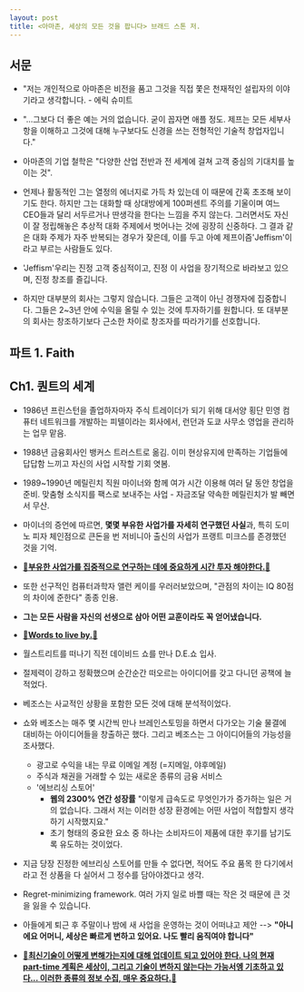 ```yaml
---
layout: post
title: <아마존, 세상의 모든 것을 팝니다> 브래드 스톤 저.
---
```


## 서문

-   "저는 개인적으로 아마존은 비전을 품고 그것을 직접 쫓은 천재적인 설립자의 이야기라고 생각합니다. - 에릭 슈미트
-   "...그보다 더 좋은 예는 거의 없습니다. 굳이 꼽자면 애플 정도. 제프는 모든 세부사항을 이해하고 그것에 대해 누구보다도 신경을 쓰는 전형적인 기술적 창업자입니다."
-   아마존의 기업 철학은 "다양한 산업 전반과 전 세계에 걸쳐 고객 중심의 기대치를 높이는 것".

-   언제나 활동적인 그는 열정의 에너지로 가득 차 있는데 이 때문에 간혹 초조해 보이기도 한다. 하지만 그는 대화할 때 상대방에게 100퍼센트 주의를 기울이며 여느 CEO들과 달리 서두르거나 딴생각을 한다는 느낌을 주지 않는다. 그러면서도 자신이 잘 정립해놓은 추상적 대화 주제에서 벗어나는 것에 굉장히 신중하다. 그 결과 같은 대화 주제가 자주 반복되는 경우가 잦은데, 이를 두고 아예 제프이즘'Jeffism'이라고 부르는 사람들도 있다.
-   'Jeffism'우리는 진정 고객 중심적이고, 진정 이 사업을 장기적으로 바라보고 있으며, 진정 창조를 즐깁니다.
-   하지만 대부분의 회사는 그렇지 않습니다. 그들은 고객이 아닌 경쟁자에 집중합니다. 그들은 2~3년 안에 수익을 올릴 수 있는 것에 투자하기를 원합니다. 또 대부분의 회사는 창조하기보다 근소한 차이로 창조자를 따라가기를 선호합니다.

## 파트 1. Faith

## Ch1. 퀀트의 세계

-   1986년 프린스턴을 졸업하자마자 주식 트레이더가 되기 위해 대서양 횡단 민영 컴퓨터 네트워크를 개발하는 피텔이라는 회사에서, 런던과 도쿄 사무소 영업을 관리하는 업무 맡음.
-   1988년 금융회사인 뱅커스 트러스트로 옮김. 이미 현상유지에 만족하는 기업들에 답답함 느끼고 자신의 사업 시작할 기회 엿봄.
-   1989~1990년 메릴린치 직원 마이너와 함께 여가 시간 이용해 여러 달 동안 창업을 준비. 맞춤형 소식지를 팩스로 보내주는 사업 - 자금조달 약속한 메릴린치가 발 빼면서 무산.
-   마이너의 증언에 따르면, **몇몇 부유한 사업가를 자세히 연구했던 사실**과, 특히 도미노 피자 체인점으로 큰돈을 번 저비니아 출신의 사업가 프랭트 미크스를 존경했던 것을 기억.
-   <u>**:cherries:부유한 사업가를 집중적으로 연구하는 데에 중요하게 시간 투자 해야한다.:cherries:**</u>

-   또한 선구적인 컴퓨터과학자 앨런 케이를 우러러보았으며, "관점의 차이는 IQ 80점의 차이에 준한다" 종종 인용.
-   **그는 모든 사람을 자신의 선생으로 삼아 어떤 교훈이라도 꼭 얻어냈습니다.**
-   <u>**:cherries:Words to live by.:cherries:**</u>

-   월스트리트를 떠나기 직전 데이비드 쇼를 만나 D.E.쇼 입사.
-   절제력이 강하고 정확했으며 순간순간 떠오르는 아이디어를 갖고 다니던 공책에 늘 적었다.
-   베조스는 사교적인 상황을 포함한 모든 것에 대해 분석적이었다.
-   쇼와 베조스는 매주 몇 시간씩 만나 브레인스토밍을 하면서 다가오는 기술 물결에 대비하는 아이디어들을 창출하곤 했다. 그리고 베조스는 그 아이디어들의 가능성을 조사했다.
    -   광고로 수익을 내는 무료 이메일 계정 (=지메일, 야후메일)
    -   주식과 채권을 거래할 수 있는 새로운 종류의 금융 서비스
    -   '에브리싱 스토어'
        -   **웹의 2300% 연간 성장률** "이렇게 급속도로 무엇인가가 증가하는 일은 거의 없습니다. 그래서 저는 이러한 성장 환경에는 어떤 사업이 적합할지 생각하기 시작했지요."
        -   초기 형태의 중요한 요소 중 하나는 소비자드이 제품에 대한 후기를 남기도록 유도하는 것이었다.
-   지금 당장 진정한 에브리싱 스토어를 만들 수 없다면, 적어도 주요 품목 한 다기에서라고 전 상품을 다 실어서 그 정수를 담아야겠다고 생각.

-   Regret-minimizing framework. 여러 가지 일로 바쁠 때는 작은 것 때문에 큰 것을 잃을 수 있습니다.
-   아들에게 퇴근 후 주말이나 밤에 새 사업을 운영하는 것이 어떠냐고 제안 --> **"아니에요 어머니, 세상은 빠르게 변하고 있어요. 나도 빨리 움직여야 합니다"**
-   <u>**:cherries:최신기술이 어떻게 변해가는지에 대해 업데이트 되고 있어야 한다. 나의 현재 part-time 계획은 세상이, 그리고 기술이 변하지 않는다는 가능서엥 기초하고 있다... 이러한 종류의 정보 수집, 매우 중요하다.:cherries:**</u>
